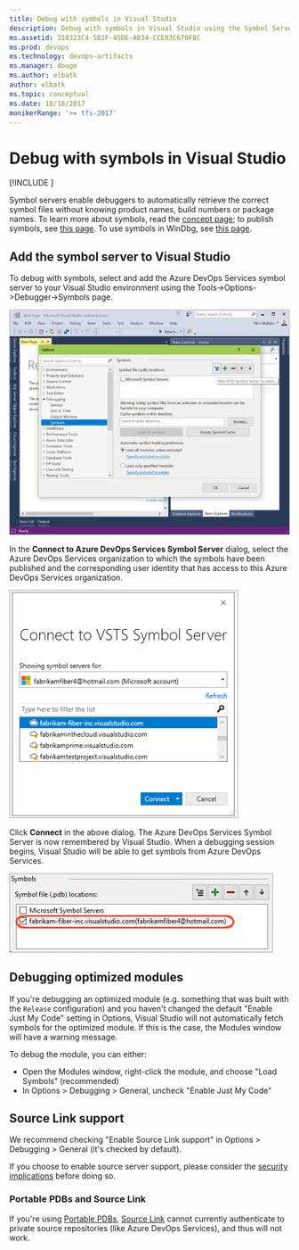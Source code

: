 ```yaml
---
title: Debug with symbols in Visual Studio
description: Debug with symbols in Visual Studio using the Symbol Server in Azure Artifacts
ms.assetid: 318323C4-5B2F-45DE-A834-CCE03C670F8C
ms.prod: devops
ms.technology: devops-artifacts
ms.manager: douge
ms.author: elbatk
author: elbatk
ms.topic: conceptual
ms.date: 10/18/2017
monikerRange: '>= tfs-2017'
---
```


# Debug with symbols in Visual Studio

[!INCLUDE [](../_shared/availability-symbols.md)]

Symbol servers enable debuggers to automatically retrieve the correct symbol files without knowing product names, build numbers or package names. To learn more about symbols, read the [concept page](../concepts/symbols.md); to publish symbols, see [this page](/azure/devops/pipelines/artifacts/symbols?toc=/azure/devops/artifacts/toc.json). To use symbols in WinDbg, see [this page](debug-with-symbols-windbg.md).

## Add the symbol server to Visual Studio

To debug with symbols, select and add the Azure DevOps Services symbol server to your Visual Studio environment using the Tools->Options->Debugger->Symbols page.

![Add Azure DevOps Services Symbol Server in VS Debugger](_img/vsdebugger1.jpg)

In the **Connect to Azure DevOps Services Symbol Server** dialog, select the Azure DevOps Services organization to which the symbols have been published and the corresponding user identity that has access to this Azure DevOps Services organization. 

![Connect to Azure DevOps Services Symbol Server](_img/connectsymbolserver.png)

Click **Connect** in the above dialog. The Azure DevOps Services Symbol Server is now remembered by Visual Studio. When a debugging session begins, Visual Studio will be able to get symbols from Azure DevOps Services.

![Add Azure DevOps Services Symbol Server in VS Debugger](_img/vsdebugger2.png)

## Debugging optimized modules

If you're debugging an optimized module (e.g. something that was built with the `Release` configuration) and you haven't changed the default "Enable Just My Code" setting in Options, Visual Studio will not automatically fetch symbols for the optimized module. If this is the case, the Modules window will have a warning message.

To debug the module, you can either:
- Open the Modules window, right-click the module, and choose "Load Symbols" (recommended)
- In Options > Debugging > General, uncheck "Enable Just My Code"

## Source Link support

We recommend checking "Enable Source Link support" in Options > Debugging > General (it's checked by default).

If you choose to enable source server support, please consider the [security implications](/visualstudio/debugger/source-server-security-alert) before doing so.

### Portable PDBs and Source Link

If you're using [Portable PDBs](https://github.com/dotnet/core/blob/master/Documentation/diagnostics/portable_pdb.md), [Source Link](https://github.com/dotnet/core/blob/master/Documentation/diagnostics/source_link.md) cannot currently authenticate to private source repositories (like Azure DevOps Services), and thus will not work.